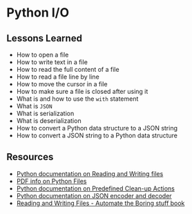 # Python I/O

## Lessons Learned

- How to open a file
- How to write text in a file
- How to read the full content of a file
- How to read a file line by line
- How to move the cursor in a file
- How to make sure a file is closed after using it
- What is and how to use the `with` statement
- What is `JSON`
- What is serialization
- What is deserialization
- How to convert a Python data structure to a JSON string
- How to convert a JSON string to a Python data structure

## Resources
- [Python documentation on Reading and Writing files](https://docs.python.org/3/tutorial/inputoutput.html#reading-and-writing-files)
- [PDF info on Python Files](https://histo.ucsf.edu/BMS270/diveintopython3-r802.pdf)
- [Python documentation on Predefined Clean-up Actions](https://docs.python.org/3/tutorial/errors.html#predefined-clean-up-actions)
- [Python documentation on JSON encoder and decoder](https://docs.python.org/3/library/json.html)
- [Reading and Writing Files - Automate the Boring stuff book](https://automatetheboringstuff.com/2e/chapter9/)
